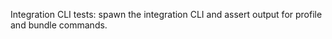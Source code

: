 Integration CLI tests: spawn the integration CLI and assert output for profile and bundle commands.
